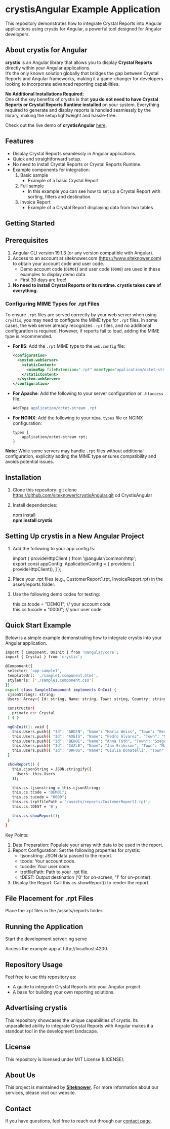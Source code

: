 # crystisAngular Example Application

This repository demonstrates how to integrate Crystal Reports into Angular applications using crystis for Angular, 
a powerful tool designed for Angular developers.

About crystis for Angular
-------------
**crystis** is an Angular library that allows you to display **Crystal Reports** directly within your Angular applications.   
It’s the only known solution globally that bridges the gap between Crystal Reports and Angular frameworks, making it a game-changer 
for developers looking to incorporate advanced reporting capabilities.

**No Additional Installations Required:**  
One of the key benefits of crystis is that **you do not need to have Crystal Reports or Crystal Reports Runtime installed** on your system. Everything required to generate and display reports is handled seamlessly by the library, making the setup lightweight and hassle-free.

Check out the live demo of **crystisAngular** [here](https://www.siteknower.com/sample1).

Features
--------
- Display Crystal Reports seamlessly in Angular applications.
- Quick and straightforward setup.
- No need to install Crystal Reports or Crystal Reports Runtime.
- Example components for integration:
  1. Basic sample
     - Example of a basic Crystal Report 
  3. Full sample
     - In this example you can see how to set up a Crystal Report with sorting, filters and destination.
  5. Invoice Report
     - Example of a Crystal Report displaying data from two tables

Getting Started
---------------

Prerequisites
-------------
1. Angular CLI version 19.1.3 (or any version compatible with Angular).
2. Access to an account at siteknower.com (https://www.siteknower.com) to obtain your account code and user code.
   - Demo account code (`DEMO1`) and user code (`0000`) are used in these examples to display demo data.
   - First 30 days are free!
4. **No need to install Crystal Reports or its runtime. crystis takes care of everything.**

### Configuring MIME Types for .rpt Files

To ensure `.rpt` files are served correctly by your web server when using `crystis`, you may need to configure the MIME type for `.rpt` files. In some cases, the web server already recognizes `.rpt` files, and no additional configuration is required. However, if reports fail to load, adding the MIME type is recommended.

- **For IIS**: Add the `.rpt` MIME type to the `web.config` file:
    ```xml
    <configuration>
      <system.webServer>
        <staticContent>
          <mimeMap fileExtension=".rpt" mimeType="application/octet-stream" />
        </staticContent>
      </system.webServer>
    </configuration>
    ```
- **For Apache**: Add the following to your server configuration or `.htaccess` file:
    ```apache
    AddType application/octet-stream .rpt
    ```
- **For NGINX**: Add the following to your `mime.types` file or NGINX configuration:
    ```nginx
    types {
        application/octet-stream rpt;
    }
    ```

**Note:** While some servers may handle `.rpt` files without additional configuration, explicitly adding the MIME type ensures compatibility and avoids potential issues.


Installation
------------
1. Clone this repository:
   git clone https://github.com/siteknower/crystisAngular.git
   cd CrystisAngular

2. Install dependencies:
   
   npm install  
   **npm install crystis**

Setting Up crystis in a New Angular Project
-------------------------------------------
1. Add the following to your app.config.ts:
   
   import { provideHttpClient } from '@angular/common/http';  
   export const appConfig: ApplicationConfig = {
       providers: [
         provideHttpClient(),
       ]
   };

3. Place your .rpt files (e.g., CustomerReport1.rpt, InvoiceReport.rpt) in the asset/reports folder.

4. Use the following demo codes for testing:

   this.cs.tcode = "DEMO1";  // your account code  
   this.cs.tucode = "0000";  // your user code

Quick Start Example
-------------
Below is a simple example demonstrating how to integrate crystis into your Angular application.
 ```bash
import { Component, OnInit } from '@angular/core';
import { Crystal } from 'crystis';

@Component({
  selector: 'app-sample1',
  templateUrl: './sample1.component.html',
  styleUrls: ['./sample1.component.css']
})
export class Sample1Component implements OnInit {
  cjsonString!: string;
  Users: Array<{ Id: string, Name: string, Town: string, Country: string }> = [];

  constructor(
    private cs: Crystal
  ) { }

  ngOnInit(): void {
    this.Users.push({ "Id": "ABDEN", "Name": "Maria Weiss", "Town": "Berlin", "Country": "Germany" });
    this.Users.push({ "Id": "AXEIS", "Name": "Pedro Alvarez", "Town": "México D.F.", "Country": "Mexico" });
    this.Users.push({ "Id": "BENOI", "Name": "Anna Tóth", "Town": "Szeged", "Country": "Hungary" });
    this.Users.push({ "Id": "CAZLE", "Name": "Jan Eriksson", "Town": "Mannheim", "Country": "Sweden" });
    this.Users.push({ "Id": "DRFOS", "Name": "Giulia Donatelli", "Town": "Milano", "Country": "Italia" });
  }

  showReport() {
    this.cjsonString = JSON.stringify({
      Users: this.Users
    });

    this.cs.tjsonstring = this.cjsonString;
    this.cs.tcode = "DEMO1";  
    this.cs.tucode = "0000";  
    this.cs.trptfilePath = '/assets/reports/CustomerReport1.rpt';
    this.cs.tDEST = '0';  

    this.cs.showReport();
  }
}
 ```
Key Points:
1. Data Preparation: Populate your array with data to be used in the report.
2. Report Configuration: Set the following properties for crystis:
    - tjsonstring: JSON data passed to the report.
    - tcode: Your account code.
    - tucode: Your user code.
    - trptfilePath: Path to your .rpt file.
    - tDEST: Output destination ('0' for on-screen, '1' for on-printer).
3. Display the Report: Call this.cs.showReport() to render the report.


File Placement for .rpt Files
-------------
Place the .rpt files in the /assets/reports folder.
  
Running the Application
-----------------------
Start the development server:
   ng serve

Access the example app at http://localhost:4200.

Repository Usage
----------------
Feel free to use this repository as:
- A guide to integrate Crystal Reports into your Angular project.
- A base for building your own reporting solutions.

Advertising crystis
-------------------
This repository showcases the unique capabilities of crystis. Its unparalleled ability to integrate Crystal Reports 
with Angular makes it a standout tool in the development landscape.

License
-------
This repository is licensed under MIT License (LICENSE).

## About Us
This project is maintained by **[Siteknower](https://www.siteknower.com)**. For more information about our services, please visit our website.

## Contact
If you have questions, feel free to reach out through our [contact page](https://www.siteknower.com/contact).

